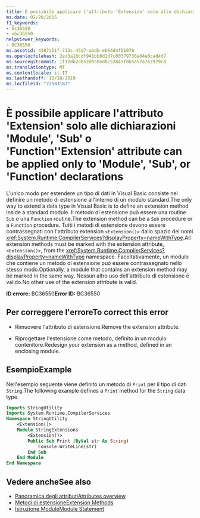 ```yaml
---
title: È possibile applicare l'attributo 'Extension' solo alle dichiarazioni 'Module', 'Sub' o 'Function'
ms.date: 07/20/2015
f1_keywords:
- bc36550
- vbc36550
helpviewer_keywords:
- BC36550
ms.assetid: 4387a51f-733c-45d7-abdb-eb64d4f51078
ms.openlocfilehash: 2ed3a10cdf941bb8d1d7c00379736e04e8cad4d7
ms.sourcegitcommit: 1f12db2d852d05bed8c53845f0b5a57a762979c8
ms.translationtype: MT
ms.contentlocale: it-IT
ms.lasthandoff: 10/18/2019
ms.locfileid: "72583187"
---
```

# <a name="extension-attribute-can-be-applied-only-to-module-sub-or-function-declarations"></a><span data-ttu-id="04b20-102">È possibile applicare l'attributo 'Extension' solo alle dichiarazioni 'Module', 'Sub' o 'Function'</span><span class="sxs-lookup"><span data-stu-id="04b20-102">'Extension' attribute can be applied only to 'Module', 'Sub', or 'Function' declarations</span></span>

<span data-ttu-id="04b20-103">L'unico modo per estendere un tipo di dati in Visual Basic consiste nel definire un metodo di estensione all'interno di un modulo standard.</span><span class="sxs-lookup"><span data-stu-id="04b20-103">The only way to extend a data type in Visual Basic is to define an extension method inside a standard module.</span></span> <span data-ttu-id="04b20-104">Il metodo di estensione può essere una routine `Sub` o una `Function` routine.</span><span class="sxs-lookup"><span data-stu-id="04b20-104">The extension method can be a `Sub` procedure or a `Function` procedure.</span></span> <span data-ttu-id="04b20-105">Tutti i metodi di estensione devono essere contrassegnati con l'attributo extension `<Extension()>` dallo spazio dei nomi <xref:System.Runtime.CompilerServices?displayProperty=nameWithType>.</span><span class="sxs-lookup"><span data-stu-id="04b20-105">All extension methods must be marked with the extension attribute, `<Extension()>`, from the <xref:System.Runtime.CompilerServices?displayProperty=nameWithType> namespace.</span></span> <span data-ttu-id="04b20-106">Facoltativamente, un modulo che contiene un metodo di estensione può essere contrassegnato nello stesso modo.</span><span class="sxs-lookup"><span data-stu-id="04b20-106">Optionally, a module that contains an extension method may be marked in the same way.</span></span> <span data-ttu-id="04b20-107">Nessun altro uso dell'attributo di estensione è valido.</span><span class="sxs-lookup"><span data-stu-id="04b20-107">No other use of the extension attribute is valid.</span></span>

<span data-ttu-id="04b20-108">**ID errore:** BC36550</span><span class="sxs-lookup"><span data-stu-id="04b20-108">**Error ID:** BC36550</span></span>

## <a name="to-correct-this-error"></a><span data-ttu-id="04b20-109">Per correggere l'errore</span><span class="sxs-lookup"><span data-stu-id="04b20-109">To correct this error</span></span>

- <span data-ttu-id="04b20-110">Rimuovere l'attributo di estensione.</span><span class="sxs-lookup"><span data-stu-id="04b20-110">Remove the extension attribute.</span></span>

- <span data-ttu-id="04b20-111">Riprogettare l'estensione come metodo, definito in un modulo contenitore.</span><span class="sxs-lookup"><span data-stu-id="04b20-111">Redesign your extension as a method, defined in an enclosing module.</span></span>

## <a name="example"></a><span data-ttu-id="04b20-112">Esempio</span><span class="sxs-lookup"><span data-stu-id="04b20-112">Example</span></span>

<span data-ttu-id="04b20-113">Nell'esempio seguente viene definito un metodo di `Print` per il tipo di dati `String`.</span><span class="sxs-lookup"><span data-stu-id="04b20-113">The following example defines a `Print` method for the `String` data type.</span></span>

```vb
Imports StringUtility
Imports System.Runtime.CompilerServices
Namespace StringUtility
    <Extension()>
    Module StringExtensions
        <Extension()>
        Public Sub Print (ByVal str As String)
            Console.WriteLine(str)
        End Sub
    End Module
End Namespace
```

## <a name="see-also"></a><span data-ttu-id="04b20-114">Vedere anche</span><span class="sxs-lookup"><span data-stu-id="04b20-114">See also</span></span>

- [<span data-ttu-id="04b20-115">Panoramica degli attributi</span><span class="sxs-lookup"><span data-stu-id="04b20-115">Attributes overview</span></span>](../../../visual-basic/programming-guide/concepts/attributes/index.md)
- [<span data-ttu-id="04b20-116">Metodi di estensione</span><span class="sxs-lookup"><span data-stu-id="04b20-116">Extension Methods</span></span>](../../../visual-basic/programming-guide/language-features/procedures/extension-methods.md)
- [<span data-ttu-id="04b20-117">Istruzione Module</span><span class="sxs-lookup"><span data-stu-id="04b20-117">Module Statement</span></span>](../../../visual-basic/language-reference/statements/module-statement.md)
